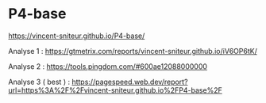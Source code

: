 # P4-base
https://vincent-sniteur.github.io/P4-base/


Analyse 1 : https://gtmetrix.com/reports/vincent-sniteur.github.io/iV6OP6tK/

Analyse 2 : https://tools.pingdom.com/#600ae12088000000



Analyse 3 ( best ) :  https://pagespeed.web.dev/report?url=https%3A%2F%2Fvincent-sniteur.github.io%2FP4-base%2F
